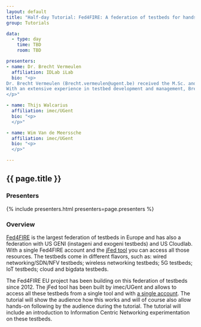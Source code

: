 ```yaml
---
layout: default
title: "Half-day Tutorial: Fed4FIRE: A federation of testbeds for hands-on experimentation"
group: Tutorials

data:
  - type: day
    time: TBD
    room: TBD

presenters:
- name: Dr. Brecht Vermeulen
  affiliation: IDLab iLab
  bio: "<p>
Dr. Brecht Vermeulen (Brecht.vermeulen@ugent.be) received the M.Sc. and PhD degree in Electro-technical engineering in 1999 and 2004 and has since then the technical responsibility over the [IDLab iLab.t testbed infrastructure](https://doc.ilabt.imec.be). He also manages the Virtual Wall, GPULab and Industrial IoT Lab, ensuring their readiness and availability for both regional and EU projects including bilateral projects with regional SMEs and Industry.
With an extensive experience in testbed development and management, Brecht is technical coordinator of the H2020 Fed4Fire+ project, a European testbed federation effort for future internet research and experimentation. He also supports research projects in the areas of network and server performance, human-robot interaction with social robots and natural language processing.
</p>"

- name: Thijs Walcarius
  affiliation: imec/UGent
  bio: "<p>
  </p>"

- name: Wim Van de Meerssche 
  affiliation: imec/UGent
  bio: "<p>
  </p>"

---
```


## {{ page.title }}

### Presenters

{% include presenters.html presenters=page.presenters %}

### Overview

[Fed4FIRE](https://www.fed4fire.eu) is the largest federation of testbeds in Europe and has also a federation with US GENI (instageni and exogeni testbeds) and US Cloudlab.
With a single Fed4FIRE account and the [jFed tool](https://jfed.ilabt.imec.be) you can access all those resources. The testbeds come in different flavors, such as: wired networking/SDN/NFV testbeds; wireless networking testbeds; 5G testbeds; IoT testbeds; cloud and bigdata testbeds.

The Fed4FIRE EU project has been building on this federation of testbeds since 2012.
The jFed tool has been built by imec/UGent and allows to access all these testbeds from a single tool and with [a single account](https://portal.fed4fire.eu).
The tutorial will show the audience how this works and will of course also allow hands-on following by the audience during the tutorial. The tutorial will include an introduction to Information Centric Networking experimentation on these testbeds.

